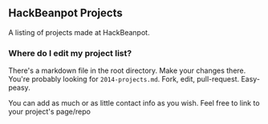HackBeanpot Projects
--------------------

A listing of projects made at HackBeanpot.

### Where do I edit my project list?

There's a markdown file in the root directory. Make your changes there. You're
probably looking for `2014-projects.md`. Fork, edit, pull-request. Easy-peasy.

You can add as much or as little contact info as you wish. Feel free to link
to your project's page/repo
